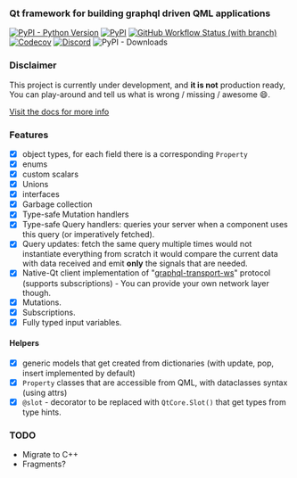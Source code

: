 ###  Qt framework for building graphql driven QML applications
[![PyPI - Python Version](https://img.shields.io/pypi/pyversions/qtgql?style=for-the-badge)](https://pypi.org/project/qtgql/)
[![PyPI](https://img.shields.io/pypi/v/qtgql?style=for-the-badge)](https://pypi.org/project/qtgql/)
[![GitHub Workflow Status (with branch)](https://img.shields.io/github/actions/workflow/status/nrbnlulu/qtgql/tests.yml?branch=main&style=for-the-badge)
](https://github.com/nrbnlulu/qtgql/actions/workflows/tests.yml)
[![Codecov](https://img.shields.io/codecov/c/github/nrbnlulu/qtgql?style=for-the-badge)](https://app.codecov.io/gh/nrbnlulu/qtgql)
[![Discord](https://img.shields.io/discord/1067870318301032558?label=discord&style=for-the-badge)](https://discord.gg/5vmRRJp9fu)
![PyPI - Downloads](https://img.shields.io/pypi/dm/qtgql?style=for-the-badge)

### Disclaimer
This project is currently under development, and **it is not** production ready,
You can play-around and tell us what is wrong / missing / awesome :smile:.

[Visit the docs for more info](https://nrbnlulu.github.io/qtgql/)


### Features
- [x] object types, for each field there is a corresponding `Property`
- [x] enums
- [x] custom scalars
- [x] Unions
- [x] interfaces
- [x] Garbage collection
- [x] Type-safe Mutation handlers
- [x] Type-safe Query handlers: queries your server when a component uses this query (or imperatively fetched).
- [x] Query updates: fetch the same query multiple times would not instantiate everything from scratch
it would compare the current data with data received and emit __only__ the signals that are needed.
- [x] Native-Qt client implementation of "[graphql-transport-ws](https://github.com/enisdenjo/graphql-ws/blob/master/PROTOCOL.md)" protocol (supports subscriptions) - You can provide your own network layer though.
- [x] Mutations.
- [x] Subscriptions.
- [x] Fully typed input variables.

#### Helpers
- [x] generic models that get created from dictionaries (with update, pop, insert implemented by default)
- [x] `Property` classes that are accessible from QML, with dataclasses  syntax (using attrs)
- [x] `@slot` - decorator to be replaced with `QtCore.Slot()` that get types from type hints.

### TODO
- Migrate to C++
- Fragments?
